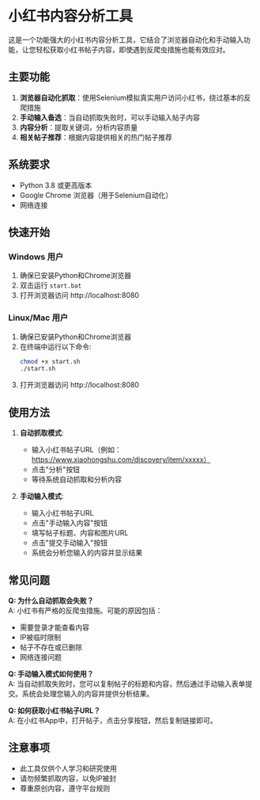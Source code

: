 # 小红书内容分析工具

这是一个功能强大的小红书内容分析工具，它结合了浏览器自动化和手动输入功能，让您轻松获取小红书帖子内容，即使遇到反爬虫措施也能有效应对。

## 主要功能

1. **浏览器自动化抓取**：使用Selenium模拟真实用户访问小红书，绕过基本的反爬措施
2. **手动输入备选**：当自动抓取失败时，可以手动输入帖子内容
3. **内容分析**：提取关键词，分析内容质量
4. **相关帖子推荐**：根据内容提供相关的热门帖子推荐

## 系统要求

- Python 3.8 或更高版本
- Google Chrome 浏览器（用于Selenium自动化）
- 网络连接

## 快速开始

### Windows 用户

1. 确保已安装Python和Chrome浏览器
2. 双击运行 `start.bat`
3. 打开浏览器访问 http://localhost:8080

### Linux/Mac 用户

1. 确保已安装Python和Chrome浏览器
2. 在终端中运行以下命令:
   ```bash
   chmod +x start.sh
   ./start.sh
   ```
3. 打开浏览器访问 http://localhost:8080

## 使用方法

1. **自动抓取模式**:
   - 输入小红书帖子URL（例如：https://www.xiaohongshu.com/discovery/item/xxxxx）
   - 点击"分析"按钮
   - 等待系统自动抓取和分析内容

2. **手动输入模式**:
   - 输入小红书帖子URL
   - 点击"手动输入内容"按钮
   - 填写帖子标题、内容和图片URL
   - 点击"提交手动输入"按钮
   - 系统会分析您输入的内容并显示结果

## 常见问题

**Q: 为什么自动抓取会失败？**  
A: 小红书有严格的反爬虫措施。可能的原因包括：
- 需要登录才能查看内容
- IP被临时限制
- 帖子不存在或已删除
- 网络连接问题

**Q: 手动输入模式如何使用？**  
A: 当自动抓取失败时，您可以复制帖子的标题和内容，然后通过手动输入表单提交。系统会处理您输入的内容并提供分析结果。

**Q: 如何获取小红书帖子URL？**  
A: 在小红书App中，打开帖子，点击分享按钮，然后复制链接即可。

## 注意事项

- 此工具仅供个人学习和研究使用
- 请勿频繁抓取内容，以免IP被封
- 尊重原创内容，遵守平台规则
